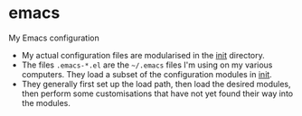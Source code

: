 # emacs
My Emacs configuration

* My actual configuration files are modularised in the [init](init) directory.
* The files `.emacs-*.el` are the `~/.emacs` files I'm using on my various computers.  They load a subset of the configuration modules in [init](init).
* They generally first set up the load path, then load the desired modules, then perform some customisations that have not yet found their way into the modules.
